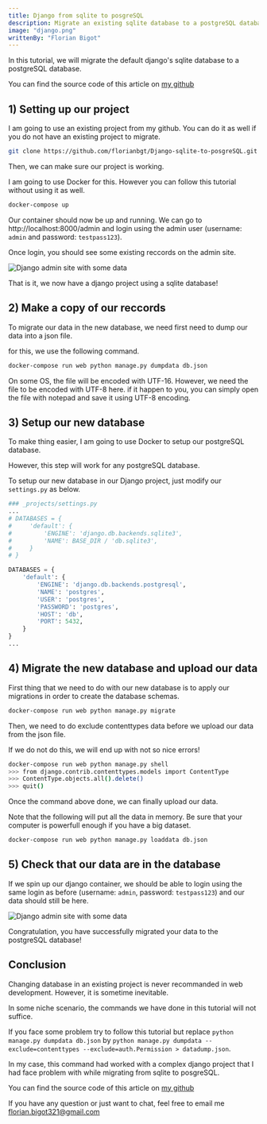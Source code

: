 ```yaml
---
title: Django from sqlite to posgreSQL
description: Migrate an existing sqlite database to a postgreSQL database
image: "django.png"
writtenBy: "Florian Bigot"
---
```


In this tutorial, we will migrate the default django's sqlite database to a postgreSQL database.

You can find the source code of this article on [my github](https://github.com/florianbgt/Django-sqlite-to-posgreSQL)

## 1) Setting up our project

I am going to use an existing project from my github. You can do it as well if you do not have an existing project to migrate.

```bash
git clone https://github.com/florianbgt/Django-sqlite-to-posgreSQL.git
```

Then, we can make sure our project is working.

I am going to use Docker for this. However you can follow this tutorial without using it as well.

```bash
docker-compose up
```

Our container should now be up and running. We can go to http://localhost:8000/admin and login using the admin user (username: `admin` and password: `testpass123`).

Once login, you should see some existing reccords on the admin site.

![Django admin site with some data](/posts/django-from-sqlite-to-postgresql/django-admin.png)

That is it, we now have a django project using a sqlite database!

## 2) Make a copy of our reccords

To migrate our data in the new database, we need first need to dump our data into a json file.

for this, we use the following command.

```bash
docker-compose run web python manage.py dumpdata db.json
```

On some OS, the file will be encoded with UTF-16. However, we need the file to be encoded with UTF-8 here. if it happen to you, you can simply open the file with notepad and save it using UTF-8 encoding.

## 3) Setup our new database

To make thing easier, I am going to use Docker to setup our postgreSQL database.

However, this step will work for any postgreSQL database.

To setup our new database in our Django project, just modify our `settings.py` as below.

```python
### _projects/settings.py
...
# DATABASES = {
#     'default': {
#         'ENGINE': 'django.db.backends.sqlite3',
#         'NAME': BASE_DIR / 'db.sqlite3',
#     }
# }

DATABASES = {
    'default': {
        'ENGINE': 'django.db.backends.postgresql',
        'NAME': 'postgres',
        'USER': 'postgres',
        'PASSWORD': 'postgres',
        'HOST': 'db',
        'PORT': 5432,
    }
}
...
```

## 4) Migrate the new database and upload our data

First thing that we need to do with our new database is to apply our migrations in order to create the database schemas.

```bash
docker-compose run web python manage.py migrate
```

Then, we need to do exclude contenttypes data before we upload our data from the json file.

If we do not do this, we will end up with not so nice errors!

```bash
docker-compose run web python manage.py shell
>>> from django.contrib.contenttypes.models import ContentType
>>> ContentType.objects.all().delete()
>>> quit()
```

Once the command above done, we can finally upload our data.

Note that the following will put all the data in memory. Be sure that your computer is powerfull enough if you have a big dataset.

```bash
docker-compose run web python manage.py loaddata db.json
```

## 5) Check that our data are in the database

If we spin up our django container, we should be able to login using the same login as before (username: `admin`, password: `testpass123`) and our data should still be here.

![Django admin site with some data](/posts/django-from-sqlite-to-postgresql/django-admin.png)

Congratulation, you have successfully migrated your data to the postgreSQL database!

## Conclusion

Changing database in an existing project is never recommanded in web development. However, it is sometime inevitable.

In some niche scenario, the commands we have done in this tutorial will not suffice.

If you face some problem try to follow this tutorial but replace `python manage.py dumpdata db.json` by `python manage.py dumpdata --exclude=contenttypes --exclude=auth.Permission > datadump.json`.

In my case, this command had worked with a complex django project that I had face problem with while migrating from sqlite to posgreSQL.

You can find the source code of this article on [my github](https://github.com/florianbgt/Django-sqlite-to-posgreSQL)

If you have any question or just want to chat, feel free to email me florian.bigot321@gmail.com
